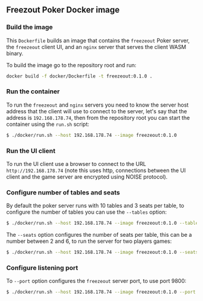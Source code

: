 ## Freezout Poker Docker image

### Build the image

This `Dockerfile` builds an image that contains the `freezeout` Poker server, the
`freezeout` client UI, and an `nginx` server that serves the client WASM binary.

To build the image go to the repository root and run:

```bash
docker build -f docker/Dockerfile -t freezeout:0.1.0 .
```

### Run the container

To run the `freezeout` and `nginx` servers you need to know the server host
address that the client will use to connect to the server, let's say that the
address is `192.168.178.74`, then from the repository root you can start the
container using the `run.sh` script:

```bash
$ ./docker/run.sh --host 192.168.178.74 --image freezeout:0.1.0 
```

### Run the UI client

To run the UI client use a browser to connect to the URL `http://192.168.178.74`
(note this uses http, connections between the UI client and the game server are
encrypted using NOISE protocol).

### Configure number of tables and seats

By default the poker server runs with 10 tables and 3 seats per table, to
configure the number of tables you can use the `--tables` option:

```bash
$ ./docker/run.sh --host 192.168.178.74 --image freezeout:0.1.0 --tables 30
```

The `--seats` option configures the number of seats per table, this can be a
number between 2 and 6, to run the server for two players games:

```bash
$ ./docker/run.sh --host 192.168.178.74 --image freezeout:0.1.0 --seats 2
```

### Configure listening port

To `--port` option configures the `freezeout` server port, to use port 9800:

```bash
$ ./docker/run.sh --host 192.168.178.74 --image freezeout:0.1.0 --port 9800
```
